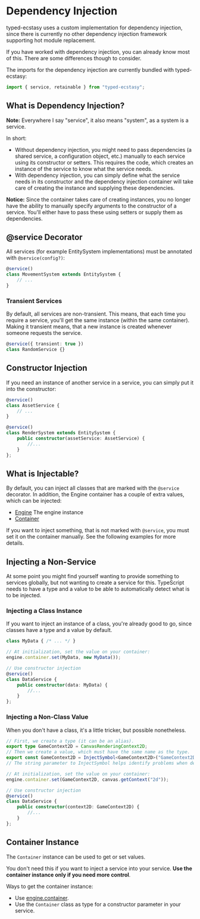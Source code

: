 # Dependency Injection

typed-ecstasy uses a custom implementation for dependency injection, since there is currently no other dependency injection framework supporting hot module replacement.

If you have worked with dependency injection, you can already know most of this. There are some differences though to consider.

The imports for the dependency injection are currently bundled with typed-ecstasy:
```typescript
import { service, retainable } from "typed-ecstasy";
```

## What is Dependency Injection?

**Note:** Everywhere I say "service", it also means "system", as a system is a service.

In short:
- Without dependency injection, you might need to pass dependencies (a shared service, a configuration object, etc.) manually to each service using its constructor or setters. This requires the code, which creates an instance of the service to know what the service needs.
- With dependency injection, you can simply define what the service needs in its constructor and the dependency injection container will take care of creating the instance and supplying these dependencies.

**Notice:** Since the container takes care of creating instances, you no longer have the ability to manually specify arguments to the constructor of a service. You'll either have to pass these using setters or supply them as dependencies.

## @service Decorator

All services (for example EntitySystem implementations) must be annotated with `@service(config?)`:

```typescript
@service()
class MovementSystem extends EntitySystem {
    // ...
}
```

### Transient Services

By default, all services are non-transient. This means, that each time you require a service, you'll get the same instance (within the same container).
Making it transient means, that a new instance is created whenever someone requests the service.

```typescript
@service({ transient: true })
class RandomService {}
```

## Constructor Injection

If you need an instance of another service in a service, you can simply put it into the constructor:
```typescript
@service()
class AssetService {
    // ...
}

@service()
class RenderSystem extends EntitySystem {
    public constructor(assetService: AssetService) {
        //...
    }
};
```

## What is Injectable?

By default, you can inject all classes that are marked with the `@service` decorator. In addition, the Engine container has a couple of extra values, which can be injected:
- [Engine](./engine.md) The engine instance
- [Container](../../api/classes/container.md)

If you want to inject something, that is not marked with `@service`, you must set it on the container manually. See the following examples for more details.

## Injecting a Non-Service

At some point you might find yourself wanting to provide something to services globally, but not wanting to create a service for this.
TypeScript needs to have a type and a value to be able to automatically detect what is to be injected.

### Injecting a Class Instance
If you want to inject an instance of a class, you're already good to go, since classes have a type and a value by default.

```ts
class MyData { /* ... */ }

// At initialization, set the value on your container:
engine.container.set(MyData, new MyData());

// Use constructor injection
@service()
class DataService {
    public constructor(data: MyData) {
        //...
    }
};
```

### Injecting a Non-Class Value

When you don't have a class, it's a little tricker, but possible nonetheless.
```ts
// First, we create a type (it can be an alias).
export type GameContext2D = CanvasRenderingContext2D;
// Then we create a value, which must have the same name as the type.
export const GameContext2D = InjectSymbol<GameContext2D>("GameContext2D");
// The string parameter to InjectSymbol helps identify problems when debugging.

// At initialization, set the value on your container:
engine.container.set(GameContext2D, canvas.getContext("2d"));

// Use constructor injection
@service()
class DataService {
    public constructor(context2D: GameContext2D) {
        //...
    }
};
```

## Container Instance

The `Container` instance can be used to get or set values.

You don't need this if you want to inject a service into your service. **Use the container instance only if you need more control**.

Ways to get the container instance:
- Use [engine.container](../../api/classes/engine.md#getcontainer).
- Use the `Container` class as type for a constructor parameter in your service.
